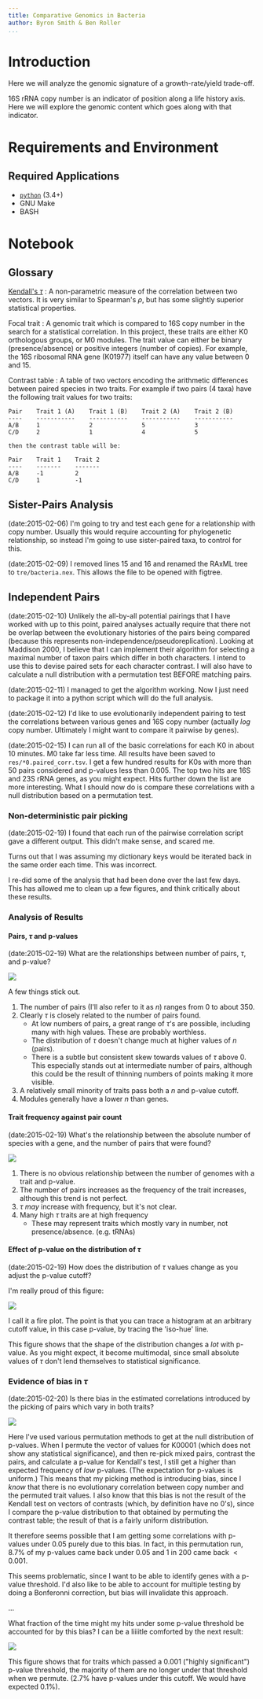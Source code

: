 ```yaml
---
title: Comparative Genomics in Bacteria
author: Byron Smith & Ben Roller
...
```


# Introduction #
Here we will analyze the genomic signature of a growth-rate/yield trade-off.

16S rRNA copy number is an indicator of position along a life history axis.
Here we will explore the genomic content which goes along with that indicator.

# Requirements and Environment #
## Required Applications ##
-  [`python`](http://www.python.org/) (3.4+)
-  GNU Make
-  BASH

# Notebook #

## Glossary ##
[Kendall's $\tau$](https://en.wikipedia.org/wiki/Kendall_tau_rank_correlation_coefficient)
:   A non-parametric measure of the correlation between two vectors.
    It is very similar to Spearman's $\rho$, but has some slightly superior
    statistical properties.

Focal trait
:   A genomic trait which is compared to 16S copy number in the search
    for a statistical correlation.
    In this project, these traits are either K0 orthologous groups,
    or M0 modules.
    The trait value can either be binary (presence/absence) or positive
    integers (number of copies).
    For example, the 16S ribosomal RNA gene (K01977) itself can have any value
    between 0 and 15.

Contrast table
:   A table of two vectors encoding the arithmetic differences between
    paired species in two traits.
    For example if two pairs (4 taxa) have the following trait values
    for two traits:

    Pair    Trait 1 (A)    Trait 1 (B)    Trait 2 (A)    Trait 2 (B)
    ----    -----------    -----------    -----------    -----------
    A/B     1              2              5              3
    C/D     2              1              4              5

    then the contrast table will be:

    Pair    Trait 1    Trait 2
    ----    -------    -------
    A/B     -1         2
    C/D     1          -1


## Sister-Pairs Analysis ##
(date:2015-02-06)
I'm going to try and test each gene for a relationship with copy number.
Usually this would require accounting for phylogenetic relationship,
so instead I'm going to use sister-paired taxa, to control for this.

(date:2015-02-09)
I removed lines 15 and 16 and renamed the RAxML tree to `tre/bacteria.nex`.
This allows the file to be opened with figtree.

## Independent Pairs ##
(date:2015-02-10)
Unlikely the all-by-all potential pairings that I have worked with up to this
point, paired analyses actually require that there not be overlap between
the evolutionary histories of the pairs being compared (because this
represents non-independence/pseudoreplication).
Looking at Maddison 2000, I believe that I can implement their algorithm for
selecting a maximal number of taxon pairs which differ in both characters.
I intend to use this to devise paired sets for each character contrast.
I will also have to calculate a null distribution with a permutation test
BEFORE matching pairs.

(date:2015-02-11)
I managed to get the algorithm working.
Now I just need to package it into a python script which will do the full
analysis.

(date:2015-02-12)
I'd like to use evolutionarily independent pairing to test the correlations
between various genes and 16S copy number (actually _log_ copy number.
Ultimately I might want to compare it pairwise by genes).

(date:2015-02-15)
I can run all of the basic correlations for each K0 in about 10 minutes.
M0 take far less time.
All results have been saved to `res/*0.paired_corr.tsv`.
I get a few hundred results for K0s with more than 50 pairs considered and
p-values less than 0.005.
The top two hits are 16S and 23S rRNA genes, as you might expect.
Hits further down the list are more interesting.  What I should now do is
compare these correlations with a null distribution based on a permutation
test.

### Non-deterministic pair picking ###
(date:2015-02-19)
I found that each run of the pairwise correlation script gave a different output.
This didn't make sense, and scared me.

Turns out that I was assuming my dictionary keys would be iterated back in the
same order each time.
This was incorrect.

I re-did some of the analysis that had been done over the last few days.
This has allowed me to clean up a few figures, and think critically about
these results.

### Analysis of Results ###
#### Pairs, $\tau$ and p-values ####
(date:2015-02-19)
What are the relationships between number of pairs, $\tau$, and p-value?

![](static/2015-02-19_fig1.png)

A few things stick out.

1. The number of pairs (I'll also refer to it as $n$) ranges from 0 to
    about 350.
2. Clearly $\tau$ is closely related to the number of pairs found.
    -  At low numbers of pairs, a great range of $\tau$'s are possible,
        including many with high values.
        These are probably worthless.
    -  The distribution of $\tau$ doesn't change much at higher values of
        $n$ (pairs).
    -  There is a subtle but consistent skew towards values of $\tau$ above 0.
        This especially stands out at intermediate number of pairs, although
        this could be the result of thinning numbers of points making
        it more visible.
3. A relatively small minority of traits pass both a $n$ and p-value cutoff.
4. Modules generally have a lower $n$ than genes.


#### Trait frequency against pair count ####
(date:2015-02-19)
What's the relationship between the absolute number of species with a gene,
and the number of pairs that were found?

![](static/2015-02-19_fig2.png)

1. There is no obvious relationship between the number of genomes with a trait
    and p-value.
2. The number of pairs increases as the frequency of the trait increases,
    although this trend is not perfect.
3. $\tau$ _may_ increase with frequency, but it's not clear.
4. Many high $\tau$ traits are at high frequency
    -  These may represent traits which mostly vary in number,
        not presence/absence. (e.g. tRNAs)


#### Effect of p-value on the distribution of $\tau$ ####
(date:2015-02-19)
How does the distribution of $\tau$ values change as you adjust the p-value
cutoff?

I'm really proud of this figure:

![](static/2015-02-19_fig3.png)

I call it a fire plot.
The point is that you can trace a histogram at an arbitrary cutoff value,
in this case p-value, by tracing the 'iso-hue' line.

This figure shows that the shape of the distribution changes a _lot_
with p-value.
As you might expect, it become multimodal, since small absolute values of
$\tau$ don't lend themselves to statistical significance.


### Evidence of bias in $\tau$ ###
(date:2015-02-20)
Is there bias in the estimated correlations introduced by the picking of
pairs which vary in both traits?


![](static/2015-02-20_fig1.png)

Here I've used various permutation methods to get at the null distribution of
p-values.
When I permute the vector of values for K00001 (which does not show any
statistical significance), and then re-pick mixed pairs, contrast the pairs,
and calculate a p-value for Kendall's test, I still get a higher than
expected frequency of _low_ p-values.
(The expectation for p-values is uniform.)
This means that my picking method is introducing bias, since I _know_ that
there is no evolutionary correlation between copy number and the permuted
trait values.
I also know that this bias is not the result of the Kendall test on
vectors of contrasts (which, by definition have no 0's), since
I compare the p-value distribution to that obtained by permuting the
contrast table;
the result of that is a fairly uniform distribution.

It therefore seems possible that I am getting some correlations with
p-values under 0.05 purely due to this bias.  In fact, in this permutation run,
8.7% of my p-values came back under 0.05 and 1 in 200 came back $< 0.001$.

This seems problematic, since I want to be able to identify genes
with a p-value threshold.
I'd also like to be able to account for multiple testing
by doing a Bonferonni correction, but bias will invalidate this approach.

...

What fraction of the time might my hits under some p-value threshold
be accounted for by this bias?
I can be a liiiitle comforted by the next result:

![](static/2015-02-20_fig2.png)

This figure shows that for traits which passed a 0.001 ("highly significant")
p-value threshold, the majority of them are no longer under that
threshold when we permute. (2.7% have p-values under this cutoff.
We would have expected 0.1%).
